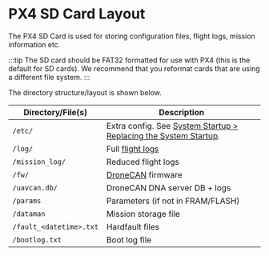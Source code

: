 # PX4 SD Card Layout

The PX4 SD Card is used for storing configuration files, flight logs, mission information etc.

:::tip
The SD card should be FAT32 formatted for use with PX4 (this is the default for SD cards).
We recommend that you reformat cards that are using a different file system.
:::

The directory structure/layout is shown below.

| Directory/File(s)       | Description                                                                              |
| ----------------------- | ---------------------------------------------------------------------------------------- |
| `/etc/`                 | Extra config. See [System Startup > Replacing the System Startup][replace system start]. |
| `/log/`                 | Full [flight logs](../dev_log/logging.md)                                                |
| `/mission_log/`         | Reduced flight logs                                                                      |
| `/fw/`                  | [DroneCAN](../dronecan/index.md) firmware                                               |
| `/uavcan.db/`           | DroneCAN DNA server DB + logs                                                            |
| `/params`               | Parameters (if not in FRAM/FLASH)                                                        |
| `/dataman`              | Mission storage file                                                                     |
| `/fault_<datetime>.txt` | Hardfault files                                                                          |
| `/bootlog.txt`          | Boot log file                                                                            |

[replace system start]: ../concept/system_startup.md#replacing-the-system-startup
